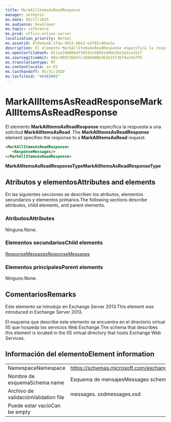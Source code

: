 ```yaml
---
title: MarkAllItemsAsReadResponse
manager: sethgros
ms.date: 09/17/2015
ms.audience: Developer
ms.topic: reference
ms.prod: office-online-server
localization_priority: Normal
ms.assetid: 07dedaa8-17aa-4553-b8e2-e3f82c40ae1e
description: El elemento MarkAllItemsAsReadResponse especifica la respuesta a una solicitud MarkAllItemsAsRead.
ms.openlocfilehash: 011aa34886b4f50542c68661d9b61be3a3ce3a1f
ms.sourcegitcommit: 88ec988f2bb67c1866d06b361615f3674a24e795
ms.translationtype: MT
ms.contentlocale: es-ES
ms.lasthandoff: 05/31/2020
ms.locfileid: "44463891"
---
```

# <a name="markallitemsasreadresponse"></a><span data-ttu-id="13177-103">MarkAllItemsAsReadResponse</span><span class="sxs-lookup"><span data-stu-id="13177-103">MarkAllItemsAsReadResponse</span></span>

<span data-ttu-id="13177-104">El elemento **MarkAllItemsAsReadResponse** especifica la respuesta a una solicitud **MarkAllItemsAsRead** .</span><span class="sxs-lookup"><span data-stu-id="13177-104">The **MarkAllItemsAsReadResponse** element specifies the response to a **MarkAllItemsAsRead** request.</span></span> 
  
```XML
<MarkAllItemsAsReadResponse>
   <ResponseMessages/>
</MarkAllItemsAsReadResponse>
```

 <span data-ttu-id="13177-105">**MarkAllItemsAsReadResponseType**</span><span class="sxs-lookup"><span data-stu-id="13177-105">**MarkAllItemsAsReadResponseType**</span></span>
## <a name="attributes-and-elements"></a><span data-ttu-id="13177-106">Atributos y elementos</span><span class="sxs-lookup"><span data-stu-id="13177-106">Attributes and elements</span></span>

<span data-ttu-id="13177-107">En las siguientes secciones se describen los atributos, elementos secundarios y elementos primarios.</span><span class="sxs-lookup"><span data-stu-id="13177-107">The following sections describe attributes, child elements, and parent elements.</span></span>
  
### <a name="attributes"></a><span data-ttu-id="13177-108">Atributos</span><span class="sxs-lookup"><span data-stu-id="13177-108">Attributes</span></span>

<span data-ttu-id="13177-109">Ninguna.</span><span class="sxs-lookup"><span data-stu-id="13177-109">None.</span></span>
  
### <a name="child-elements"></a><span data-ttu-id="13177-110">Elementos secundarios</span><span class="sxs-lookup"><span data-stu-id="13177-110">Child elements</span></span>

[<span data-ttu-id="13177-111">ResponseMessages</span><span class="sxs-lookup"><span data-stu-id="13177-111">ResponseMessages</span></span>](responsemessages.md)
  
### <a name="parent-elements"></a><span data-ttu-id="13177-112">Elementos principales</span><span class="sxs-lookup"><span data-stu-id="13177-112">Parent elements</span></span>

<span data-ttu-id="13177-113">Ninguno.</span><span class="sxs-lookup"><span data-stu-id="13177-113">None.</span></span>
  
## <a name="remarks"></a><span data-ttu-id="13177-114">Comentarios</span><span class="sxs-lookup"><span data-stu-id="13177-114">Remarks</span></span>

<span data-ttu-id="13177-115">Este elemento se introdujo en Exchange Server 2013.</span><span class="sxs-lookup"><span data-stu-id="13177-115">This element was introduced in Exchange Server 2013.</span></span>
  
<span data-ttu-id="13177-116">El esquema que describe este elemento se encuentra en el directorio virtual IIS que hospeda los servicios Web Exchange.</span><span class="sxs-lookup"><span data-stu-id="13177-116">The schema that describes this element is located in the IIS virtual directory that hosts Exchange Web Services.</span></span>
  
## <a name="element-information"></a><span data-ttu-id="13177-117">Información del elemento</span><span class="sxs-lookup"><span data-stu-id="13177-117">Element information</span></span>

|||
|:-----|:-----|
|<span data-ttu-id="13177-118">Namespace</span><span class="sxs-lookup"><span data-stu-id="13177-118">Namespace</span></span>  <br/> |https://schemas.microsoft.com/exchange/services/2006/messages  <br/> |
|<span data-ttu-id="13177-119">Nombre de esquema</span><span class="sxs-lookup"><span data-stu-id="13177-119">Schema name</span></span>  <br/> |<span data-ttu-id="13177-120">Esquema de mensajes</span><span class="sxs-lookup"><span data-stu-id="13177-120">Messages schema</span></span>  <br/> |
|<span data-ttu-id="13177-121">Archivo de validación</span><span class="sxs-lookup"><span data-stu-id="13177-121">Validation file</span></span>  <br/> |<span data-ttu-id="13177-122">messages. xsd</span><span class="sxs-lookup"><span data-stu-id="13177-122">messages.xsd</span></span>  <br/> |
|<span data-ttu-id="13177-123">Puede estar vacío</span><span class="sxs-lookup"><span data-stu-id="13177-123">Can be empty</span></span>  <br/> ||
   

